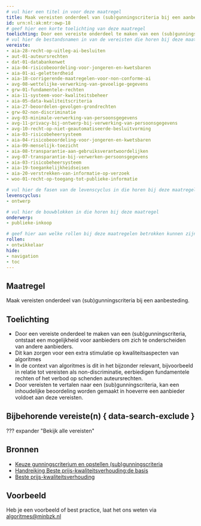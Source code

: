 ```yaml
---
# vul hier een titel in voor deze maatregel
title: Maak vereisten onderdeel van (sub)gunningscriteria bij een aanbesteding.
id: urn:nl:ak:mtr:owp-18
# geef hier een korte toelichting van deze maatregel
toelichting: Door een vereiste onderdeel te maken van een (sub)gunningscriteria, ontstaat een mogelijkheid voor aanbieders om zich te onderscheiden van andere aanbieders. Dit kan zorgen voor een extra stimulatie op kwaliteitsaspecten van algoritmes. 
# vul hier de bestandsnamen in van de vereisten die horen bij deze maatregel
vereiste: 
- aia-28-recht-op-uitleg-ai-besluiten
- aut-01-auteursrechten
- dat-01-databankenwet
- aia-04-risicobeoordeling-voor-jongeren-en-kwetsbaren
- aia-01-ai-geletterdheid
- aia-18-corrigerende-maatregelen-voor-non-conforme-ai
- avg-08-wettelijke-verwerking-van-gevoelige-gegevens
- grw-01-fundamentele-rechten
- aia-11-systeem-voor-kwaliteitsbeheer
- aia-05-data-kwaliteitscriteria
- aia-27-beoordelen-gevolgen-grondrechten
- grw-02-non-discriminatie
- avg-03-minimale-verwerking-van-persoonsgegevens
- avg-11-privacy-bij-ontwerp-bij-verwerking-van-persoonsgegevens
- avg-10-recht-op-niet-geautomatiseerde-besluitvorming
- aia-03-risicobeheersysteem
- aia-04-risicobeoordeling-voor-jongeren-en-kwetsbaren
- aia-09-menselijk-toezicht
- aia-08-transparantie-aan-gebruiksverantwoordelijken
- avg-07-transparantie-bij-verwerken-persoonsgegevens
- aia-03-risicobeheersysteem
- aia-19-toegankelijkheidseisen
- aia-20-verstrekken-van-informatie-op-verzoek
- woo-01-recht-op-toegang-tot-publieke-informatie

# vul hier de fasen van de levenscyclus in die horen bij deze maatregel
levenscyclus: 
- ontwerp

# vul hier de bouwblokken in die horen bij deze maatregel
onderwerp: 
- publieke-inkoop

# geef hier aan welke rollen bij deze maatregelen betrokken kunnen zijn
rollen:
- ontwikkelaar
hide:
- navigation
- toc
---
```

 
<!-- Let op! onderstaande regel met 'tags' niet weghalen! Deze maakt automatisch de knopjes op basis van de metadata  -->
<!-- tags -->

## Maatregel
<!-- Vul hier een omschrijving in van wat deze maatregel inhoudt. -->
Maak vereisten onderdeel van (sub)gunningscriteria bij een aanbesteding.

## Toelichting
<!-- Geef hier een toelichting van deze maatregel -->
- Door een vereiste onderdeel te maken van een (sub)gunningscriteria, ontstaat een mogelijkheid voor aanbieders om zich te onderscheiden van andere aanbieders.
- Dit kan zorgen voor een extra stimulatie op kwaliteitsaspecten van algoritmes
- In de context van algoritmes is dit in het bijzonder relevant, bijvoorbeeld in relatie tot vereisten als non-discriminatie, eerbiedigen fundamentele rechten of het verbod op schenden auteursrechten. 
- Door vereisten te vertalen naar een (sub)gunningscriteria, kan een inhoudelijke beoordeling worden gemaakt in hoeverre een aanbieder voldoet aan deze vereisten.

## Bijbehorende vereiste(n) { data-search-exclude }
<!-- Hier volgt een lijst met vereisten op basis van de in de metadata ingevulde vereiste -->

<!-- Let op! onderstaande regel met 'list_vereisten_on_maatregelen_page' niet weghalen! Deze maakt automatisch een lijst van bijbehorende verseisten op basis van de metadata  -->

??? expander "Bekijk alle vereisten"
    <!-- list_vereisten_on_maatregelen_page -->

## Bronnen 
<!-- Vul hier de relevante bronnen in voor deze maatregel -->

- [Keuze gunningscriterium en opstellen (sub)gunningscriteria](https://www.pianoo.nl/nl/inkoopproces/fase-1-voorbereiden/keuze-gunningscriterium-en-opstellen-subgunningscriteria)
- [Handreiking Beste prijs-kwaliteitsverhouding:de basis](https://www.pianoo.nl/nl/document/21647/handreiking-beste-prijs-kwaliteitverhouding-de-basis)
- [Beste prijs-kwaliteitsverhouding](https://www.pianoo.nl/nl/inkopen-het-kort/hoe-ga-ik-met-de-regels-om/gunningscriteria/beste-prijs-kwaliteitverhouding)


## Voorbeeld
<!-- Voeg hier een voorbeeld toe, door er bijvoorbeeld naar te verwijzen -->

Heb je een voorbeeld of best practice, laat het ons weten via [algoritmes@minbzk.nl](mailto:algoritmes@minbzk.nl)
